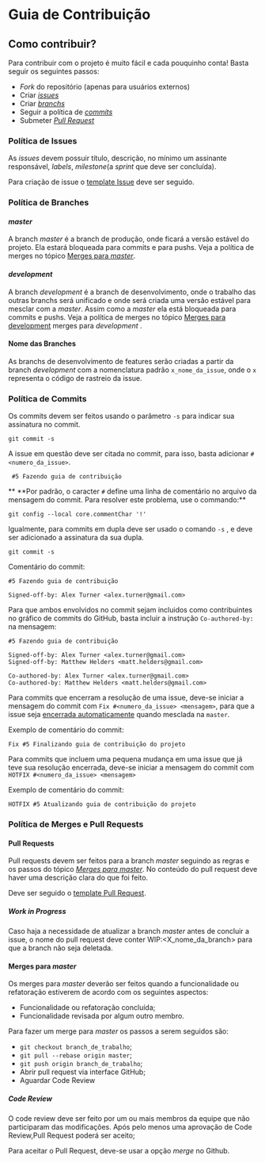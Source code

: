 # Guia de Contribuição  

## Como contribuir?

Para contribuir com o projeto é muito fácil e cada pouquinho conta! Basta seguir os seguintes passos:

* *Fork* do repositório (apenas para usuários externos)
* Criar [*issues*](docs/iniciativas-extras/CONTRIBUTING.md#política-de-issues)
* Criar [*branchs*](docs/iniciativas-extras/CONTRIBUTING.md#política-de-branches)
* Seguir a política de [*commits*](docs/iniciativas-extras/CONTRIBUTING.md#política-de-commits)
* Submeter [*Pull Request*](docs/iniciativas-extras/CONTRIBUTING.md#política-de-merges-e-pull-requests)


### Política de Issues

As *issues* devem possuir título, descrição, no mínimo um assinante responsável, *labels*,  *milestone*(a *sprint* que deve ser concluída).

Para criação de issue o [template Issue](docs/iniciativas-extras/ISSUE_TEMPLATE.md) deve ser seguido.

### Política de Branches  

#### *master*

A branch *master* é a branch de produção, onde ficará a versão estável do projeto. Ela estará bloqueada para commits e para pushs.
Veja a política de merges no tópico [Merges para *master*](docs/iniciativas-extras/CONTRIBUTING.md#merges-para-master).

#### *development*

A branch *development* é a branch de desenvolvimento, onde o trabalho das outras branchs será unificado e onde será criada uma versão estável para mesclar com a *master*.
Assim como a *master* ela está bloqueada para commits e pushs.
Veja a política de merges no tópico [Merges para development](docs/iniciativas-extras/CONTRIBUTING.md#merges-para-development)
merges para *development*</a> .

#### Nome das Branches  

As branchs de desenvolvimento de features serão criadas a partir da branch *development* com a nomenclatura padrão `x_nome_da_issue`, onde o `x` representa o código de rastreio da issue.

### Política de Commits

Os commits devem ser feitos usando o parâmetro `-s` para indicar sua assinatura no commit.

```
git commit -s
```
A issue em questão deve ser citada no commit, para isso, basta adicionar `#<numero_da_issue>`.

```
 #5 Fazendo guia de contribuição
```

** \*\*Por padrão, o caracter `#` define uma linha de comentário no arquivo da mensagem do commit. Para resolver este problema, use o commando:**
```
git config --local core.commentChar '!'
```

Igualmente, para commits em dupla deve ser usado o comando `-s` , e deve ser adicionado a assinatura da sua dupla.

```
git commit -s
```
Comentário do commit:
```
#5 Fazendo guia de contribuição

Signed-off-by: Alex Turner <alex.turner@gmail.com>
```

Para que ambos envolvidos no commit sejam incluidos como contribuintes no gráfico de commits do GitHub, basta incluir a instrução `Co-authored-by:` na mensagem:

```
#5 Fazendo guia de contribuição

Signed-off-by: Alex Turner <alex.turner@gmail.com>
Signed-off-by: Matthew Helders <matt.helders@gmail.com>

Co-authored-by: Alex Turner <alex.turner@gmail.com>
Co-authored-by: Matthew Helders <matt.helders@gmail.com>
```


Para commits que encerram a resolução de uma issue, deve-se iniciar a mensagem do commit com `Fix #<numero_da_issue> <mensagem>`, para que a issue seja [encerrada automaticamente](https://help.github.com/articles/closing-issues-using-keywords/) quando mesclada na `master`.

Exemplo de comentário do commit:
```
Fix #5 Finalizando guia de contribuição do projeto
```

Para commits que incluem uma pequena mudança em uma issue que já teve sua resolução encerrada, deve-se iniciar a mensagem do commit com `HOTFIX #<numero_da_issue> <mensagem>`

Exemplo de comentário do commit:
```
HOTFIX #5 Atualizando guia de contribuição do projeto
```

### Política de Merges e Pull Requests

#### Pull Requests

Pull requests devem ser feitos para a branch *master* seguindo as regras e os passos do tópico [*Merges para master*](docs/iniciativas-extras/CONTRIBUTING.md#merges-para-master). No conteúdo do pull request deve haver uma descrição clara do que foi feito.

Deve ser seguido o [template Pull Request](docs/iniciativas-extras/PULL_REQUEST_TEMPLATE.md).

##### Work in Progress

Caso haja a necessidade de atualizar a branch *master* antes de concluir a issue, o nome do pull request deve conter WIP:<X_nome_da_branch> para que a branch não seja deletada.

#### Merges para *master*
Os merges para *master* deverão ser feitos quando a funcionalidade ou refatoração estiverem de acordo com os seguintes aspectos:  

- Funcionalidade ou refatoração concluída;
- Funcionalidade revisada por algum outro membro.

Para fazer um merge para *master* os passos a serem seguidos são:  
- `git checkout branch_de_trabalho`;
- `git pull --rebase origin master`;
- `git push origin branch_de_trabalho`;
- Abrir pull request via interface GitHub;
- Aguardar Code Review


##### Code Review
O code review deve ser feito por um ou mais membros da equipe que não participaram das modificações.
Após pelo menos uma aprovação de Code Review,Pull Request poderá ser aceito;

Para aceitar o Pull Request, deve-se usar a opção *merge* no Github.

